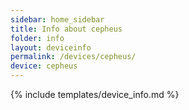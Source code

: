 ```yaml
---
sidebar: home_sidebar
title: Info about cepheus
folder: info
layout: deviceinfo
permalink: /devices/cepheus/
device: cepheus
---
```

{% include templates/device_info.md %}
